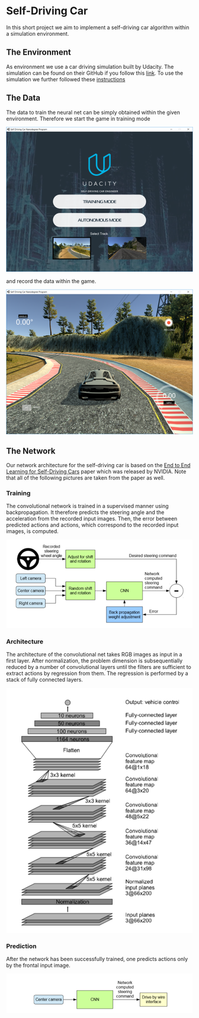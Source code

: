 # Self-Driving Car
In this short project we aim to implement a self-driving car algorithm within a simulation environment. 

## The Environment
As environment we use a car driving simulation built by Udacity. The simulation can be found on their GitHub if you follow this [link](https://github.com/udacity/self-driving-car-sim "Link to GitHub"). To use the simulation we further followed these [instructions](https://github.com/udacity/CarND-Behavioral-Cloning-P3 "Link to Instructions")

## The Data
The data to train the neural net can be simply obtained within the given environment. Therefore we start the game in training mode

![Game Menu](/img/game_menu.PNG)

and record the data within the game.

![Game Racetrack](/img/game_racetrack.PNG)

## The Network
Our network architecture for the self-driving car is based on the [End to End Learning for Self-Driving Cars](https://arxiv.org/pdf/1604.07316.pdf "Link to Paper") paper which was released by NVIDIA. Note that all of the following pictures are taken from the paper as well.

### Training
The convolutional network is trained in a supervised manner using backpropagation. It therefore predicts the steering angle and the acceleration from the recorded input images. Then, the error between predicted actions and actions, which correspond to the recorded input images, is computed.

![Training](/img/training.PNG)


### Architecture
The architecture of the convolutional net takes RGB images as input in a first layer. After normalization, the problem dimension is subsequentially reduced by a number of convolutional layers until the filters are sufficient to extract actions by regression from them. The regression is performed by a stack of fully connected layers.

![Architecture](/img/net_architecture.PNG)

### Prediction
After the network has been successfully trained, one predicts actions only by the frontal input image.

![Prediction](/img/prediction.PNG)

